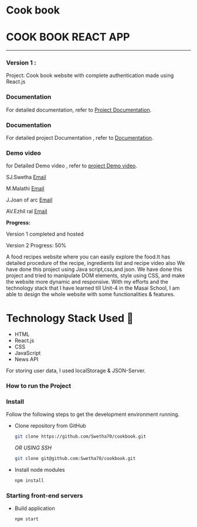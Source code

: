# Cook book

# COOK BOOK REACT APP

-----
### Version 1 : 
Project: Cook book website with complete authentication made using React.js
### Documentation
For detailed documentation, refer to [Project Documentation](https://docs.google.com/document/d/1aS8AmhwelPTMWv3q_d013ghG8fFIe2eR/edit?usp=drive_link&ouid=113165599067956915795&rtpof=true&sd=true).

### Documentation
For detailed project Documentation , refer to [Documentation](https://drive.google.com/drive/folders/1q4cBnR7-gqSAas8jMemSVQTDPkP5GdGW?usp=drive_link).
### Demo video
for Detailed Demo video , refer to [project Demo video](https://drive.google.com/file/d/15hjhCu5zs0FDU6JJ0PCjsmezMb1VmBX4/view?usp=drive_link).

SJ.Swetha
[Email]( swethasj82@gmail.com)

M.Malathi
[Email](malathi.muthu2306@gmail.com)

J.Joan of arc
[Email](joanofarc2713@gmail.com)

AV.Ezhil ral
[Email](ezhilral83@gmail.com)

**Progress:**

Version 1 completed and hosted

Version 2 Progress: 50%

A food recipes website where you can easily explore the food.It has detailed procedure of the recipe, ingredients list and recipe video also We have done this project using Java script,css,and json.
We have done this project and tried to manipulate DOM elements, style using CSS, and make the website more dynamic and responsive. With my efforts and the technology stack that I have learned till Unit-4 in the Masai School, I am able to design the whole website with some functionalities & features.

# Technology Stack Used 🌟
* HTML
* React.js
* CSS
* JavaScript
* News API

For storing user data, I used localStorage & JSON-Server.

### How to run the Project
### Install

Follow the following steps to get the development environment running.

* Clone repository from GitHub

  ```bash
  git clone https://github.com/Swetha70/cookbook.git
  ```

   _OR USING SSH_

  ```bash
  git clone git@github.com:Swetha70/cookbook.git
  ```

* Install node modules

   ```bash
   npm install
   ```

### Starting front-end servers

* Build application

  ```bash
  npm start
  ```


